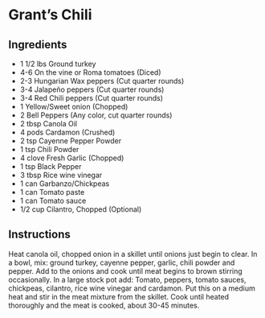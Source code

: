 # Grant’s Chili

## Ingredients

- 1 1/2 lbs     Ground turkey
- 4-6	        On the vine or Roma tomatoes (Diced)
- 2-3		    Hungarian Wax peppers (Cut quarter rounds)
- 3-4		    Jalapeño peppers (Cut quarter rounds)
- 3-4 		    Red Chili peppers (Cut quarter rounds)
- 1			    Yellow/Sweet onion (Chopped)
- 2			    Bell Peppers (Any color, cut quarter rounds)
- 2 tbsp	    Canola Oil
- 4 pods	    Cardamon (Crushed)
- 2 tsp 	    Cayenne Pepper Powder
- 1 tsp	        Chili Powder
- 4 clove	    Fresh Garlic (Chopped)
- 1 tsp 	    Black Pepper
- 3 tbsp	    Rice wine vinegar
- 1 can		    Garbanzo/Chickpeas
- 1 can		    Tomato paste
- 1 can		    Tomato sauce
- 1/2 cup	    Cilantro, Chopped (Optional)

## Instructions

Heat canola oil, chopped onion in a skillet until onions just begin to clear. In a bowl, mix: ground turkey, cayenne pepper, garlic, chili powder and pepper. Add to the onions and cook until meat begins to brown stirring occasionally. In a large stock pot add: Tomato, peppers, tomato sauces, chickpeas, cilantro, rice wine vinegar and cardamon. Put this on a medium heat and stir in the meat mixture from the skillet. Cook until heated thoroughly and the meat is cooked, about 30-45 minutes.
